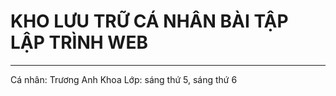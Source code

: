   # KHO LƯU TRỮ CÁ NHÂN BÀI TẬP LẬP TRÌNH WEB
-----------------------------------------
Cá nhân: Trương Anh Khoa 
Lớp: sáng thứ 5, sáng thứ 6
